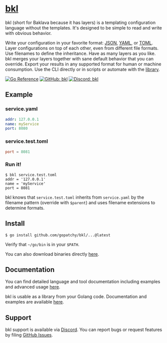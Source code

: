 # [bkl](https://bkl.gopatchy.io/)

bkl (short for Baklava because it has layers) is a templating configuration language without the templates. It's designed to be simple to read and write with obvious behavior.

Write your configuration in your favorite format: [JSON](https://json.org/), [YAML](https://yaml.org/), or [TOML](https://toml.io/). Layer configurations on top of each other, even from different file formats. Use filenames to define the inheritance. Have as many layers as you like. bkl merges your layers together with sane default behavior that you can override. Export your results in any supported format for human or machine consumption. Use the CLI directly or in scripts or automate with the [library](https://pkg.go.dev/github.com/gopatchy/bkl).

[![Go Reference](https://bkl.gopatchy.io/go-reference.svg)](https://pkg.go.dev/github.com/gopatchy/bkl)
[![GitHub: bkl](https://bkl.gopatchy.io/github-bkl.svg)](https://github.com/gopatchy/bkl/)
[![Discord: bkl](https://bkl.gopatchy.io/discord-bkl.svg)](https://discord.gg/UZCFZ37d)

## Example

### service.yaml
```yaml
addr: 127.0.0.1
name: myService
port: 8080
```

### service.test.toml
```toml
port = 8081
```

### Run it!
```console
$ bkl service.test.toml
addr = '127.0.0.1'
name = 'myService'
port = 8081
```

bkl knows that `service.test.toml` inherits from `service.yaml` by the filename pattern (override with `$parent`) and uses filename extensions to determine formats.

## Install

```console
$ go install github.com/gopatchy/bkl/...@latest
```

Verify that `~/go/bin` is in your `$PATH`.

You can also download binaries directly [here](https://github.com/gopatchy/bkl/releases).

## Documentation

You can find detailed language and tool documentation including examples and advanced usage [here](https://bkl.gopatchy.io/).

bkl is usable as a library from your Golang code. Documentation and examples are available [here](https://pkg.go.dev/github.com/gopatchy/bkl).

## Support

bkl support is available via [Discord](https://discord.gg/UZCFZ37d). You can report bugs or request features by filing [GitHub Issues](https://github.com/gopatchy/bkl/issues).